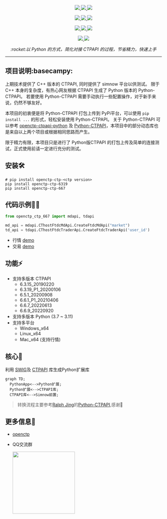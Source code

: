<p align="center">     
    <a href="http://www.sfit.com.cn/5_2_DocumentDown_6.htm" target="_blank">
        <img src="https://badgen.net/badge/ctpapi/6.3.15|6.3.19|6.5.1|6.6.1|6.6.7|6.6.9/cyan" />
    </a>       
    <a href="#">         
        <img src="https://badgen.net/badge/platform/windows_x64|linux_x64|mac_x64/cyan" />  
    </a>        
    <a href="#">     
        <img src="https://badgen.net/badge/python/3.7|3.8|3.9|3.10|3.11/cyan" />          
    </a> 
</p>

<p align="center">               
    <a href="https://pypi.org/project/openctp-ctp-6315" target="_blank">                  
        <img src="https://badgen.net/badge/pypi/openctp-ctp-6315/blue" />     
    </a>     
    <a href="https://pypi.org/project/openctp-ctp-6319" target="_blank">                           
        <img src="https://badgen.net/badge/pypi/openctp-ctp-6319/blue" />          
    </a>
    <a href="https://pypi.org/project/openctp-ctp-651" target="_blank">                                    
        <img src="https://badgen.net/badge/pypi/openctp-ctp-651/blue" />               
    </a> 
</p>
<p align="center">  
    <a href="https://pypi.org/project/openctp-ctp-661" target="_blank">                                             
        <img src="https://badgen.net/badge/pypi/openctp-ctp-661/blue" />                    
    </a> 
    <a href="https://pypi.org/project/openctp-ctp-667" target="_blank">                                             
        <img src="https://badgen.net/badge/pypi/openctp-ctp-667/blue" />                    
    </a> 
    <a href="https://pypi.org/project/openctp-ctp-669" target="_blank">                                             
        <img src="https://badgen.net/badge/pypi/openctp-ctp-669/blue" />                    
    </a> 
</p>

<p align="center">  
    <a href="https://github.com/Jedore/openctp-ctp-python/actions" target="_blank">                                                      
        <img src="https://badgen.net/badge/CI-Test/passing/green?icon=github" />                         
    </a> 
    <a href="https://github.com/Jedore/openctp-ctp-python/blob/main/LICENSE" target="_blank">                                                               
        <img src="https://badgen.net/badge/license/MIT/green" />                              
    </a> 
</p>

<p align="center">          
    <em>:rocket:以 Python 的方式，简化对接 CTPAPI 的过程，节省精力，快速上手</em>  
</p>

-----

## 项目说明:basecampy:
上期技术提供了 C++ 版本的 CTPAPI, 同时提供了 simnow 平台以供测试。 限于 C++ 本身的复杂度，有热心网友根据 CTPAPI 生成了 Python 版本的 Python-CTPAPI。 若要使用 Python-CTPAPI 需要手动执行一些配置操作，对于新手来说，仍然不够友好。

本项目的初衷便是将 Python-CTPAPI 打包上传到 PyPi平台，可以使用 `pip install ...` 的形式，轻松安装使用 Python-CTPAPI。
关于 Python-CTPAPI 可以参考 [openctp-ctpapi-python](https://github.com/openctp/openctp/tree/master/ctpapi-python) 及 [Python-CTPAPI](https://github.com/nicai0609/Python-CTPAPI)，本项目中的部分动态库也是来自以上两个项目或根据相同思路而产生。

限于精力有限，本项目只是进行了 Python版CTPAPI 的打包上传及简单的连接测试，正式使用前请一定进行充分的测试。

## 安装:hammer_and_wrench:

```shell
# pip install openctp-ctp-<ctp version>
pip install openctp-ctp-6319
pip install openctp-ctp-667
```

## 代码示例:man_technologist:

```python
from openctp_ctp_667 import mdapi, tdapi

md_api = mdapi.CThostFtdcMdApi.CreateFtdcMdApi("market")
td_api = tdapi.CThostFtdcTraderApi.CreateFtdcTraderApi('user_id')
```

- 行情 [demo](demo/mdapi.py)
- 交易 [demo](demo/tdapi.py)

## 功能:zap:

- 支持多版本 CTPAPI
    - 6.3.15_20190220
    - 6.3.19_P1_20200106
    - 6.5.1_20200908
    - 6.6.1_P1_20210406
    - 6.6.7_20220613
    - 6.6.9_20220920
- 支持多版本 Python (3.7 ~ 3.11)
- 支持多平台
    - Windows_x64
    - Linux_x64
    - Mac_x64 (支持行情)

## 核心:art:

利用 [SWIG](https://www.swig.org/)及 [CTPAPI](http://www.sfit.com.cn/5_2_DocumentDown_6.htm) 库生成Python扩展库

```mermaid 
graph TD;     
  PythonApp<-->Python扩展;     
  Python扩展<-->CTPAPI库;     
  CTPAPI库<-->Simnow前置;     
```

> 转换流程主要参考[Ralph Jing](https://github.com/nicai0609)的[Python-CTPAPI](https://github.com/nicai0609/Python-CTPAPI),感谢:pray:

## 更多信息:page_facing_up:

- [openctp](https://github.com/openctp/openctp)
- QQ交流群 

    <img src="https://user-images.githubusercontent.com/17944025/231727684-fb62f5f9-71d8-448f-9e35-255639756bb2.png" width="200px">
